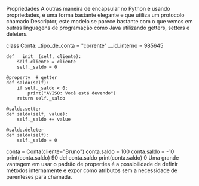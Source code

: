 Propriedades
A outras maneira de encapsular no Python é usando propriedades, é uma forma bastante elegante e que utiliza um protocolo chamado Descriptor, este modelo se parece bastante com o que vemos em outras linguagens de programação como Java utilizando getters, setters e deleters.

class Conta:
    _tipo_de_conta = "corrente"
    __id_interno = 985645

    def __init__(self, cliente):
        self.cliente = cliente
        self._saldo = 0

    @property  # getter
    def saldo(self):
        if self._saldo < 0:
            print("AVISO: Você está devendo")
        return self._saldo

    @saldo.setter
    def saldo(self, value):
        self._saldo += value

    @saldo.deleter
    def saldo(self):
        self._saldo = 0


conta = Conta(cliente="Bruno")
conta.saldo = 100
conta.saldo = -10
print(conta.saldo)
90
del conta.saldo
print(conta.saldo)
0
Uma grande vantagem em usar o padrão de properties é a possibilidade de definir métodos internamente e expor como atributos sem a necessidade de parenteses para chamada.
